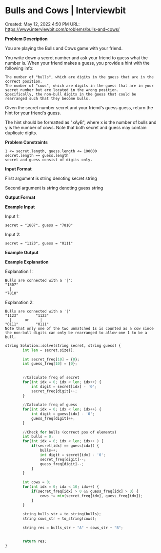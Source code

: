 # Bulls and Cows | Interviewbit

Created: May 12, 2022 4:50 PM
URL: https://www.interviewbit.com/problems/bulls-and-cows/

**Problem Description**

You are playing the Bulls and Cows game with your friend.

You write down a secret number and ask your friend to guess what the number is. When your friend makes a guess, you provide a hint with the following info:

```
The number of "bulls", which are digits in the guess that are in the correct position.
The number of "cows", which are digits in the guess that are in your secret number but are located in the wrong position.
Specifically, the non-bull digits in the guess that could be rearranged such that they become bulls.
```

Given the secret number secret and your friend's guess guess, return the hint for your friend's guess.

The hint should be formatted as "xAyB", where x is the number of bulls and y is the number of cows. Note that both secret and guess may contain duplicate digits.

**Problem Constraints**

```
1 <= secret.length, guess.length <= 100000
secret.length == guess.length
secret and guess consist of digits only.

```

**Input Format**

First argument is string denoting secret string

Second argument is string denoting guess string

**Output Format**

**Example Input**

Input 1:

```
secret = "1807", guess = "7810"

```

Input 2:

```
secret = "1123", guess = "0111"

```

**Example Output**

**Example Explanation**

Explanation 1:

```
Bulls are connected with a '|':
"1807"
  |
"7810"
```

Explanation 2:

```
Bulls are connected with a '|'
"1123"        "1123"
  |      or     |
"0111"        "0111"
Note that only one of the two unmatched 1s is counted as a cow since
the non-bull digits can only be rearranged to allow one 1 to be a bull.
```

```python
string Solution::solve(string secret, string guess) {
        int len = secret.size();
        
        int secret_freq[10] = {0};
        int guess_freq[10] = {0};
        
        
        //Calculate freq of secret
        for(int idx = 0; idx < len; idx++) {
            int digit = secret[idx] - '0';
            secret_freq[digit]++;
        }
        
        //Calculate freq of guess
        for(int idx = 0; idx < len; idx++) {
            int digit = guess[idx] - '0';
            guess_freq[digit]++;
        }
        
        //Check for bulls (correct pos of elements)
        int bulls = 0;
        for(int idx = 0; idx < len; idx++ ) {
            if(secret[idx] == guess[idx]) {
                bulls++;
                int digit = secret[idx] - '0';
                secret_freq[digit]--;
                guess_freq[digit]--;
            }
        }
        
        int cows = 0;
        for(int idx = 0; idx < 10; idx++) {
            if(secret_freq[idx] > 0 && guess_freq[idx] > 0) {
                cows += min(secret_freq[idx], guess_freq[idx]);
            }
        }
        
        string bulls_str = to_string(bulls);
        string cows_str = to_string(cows);
        
        string res = bulls_str + "A" + cows_str + "B";

        
        return res;
}
```